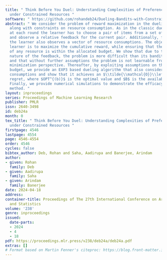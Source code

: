 ```yaml
---
title: " Think Before You Duel: Understanding Complexities of Preference Learning
  under Constrained Resources "
software: " https://github.com/rohandeb24/Dueling-Bandits-with-Constraints "
abstract: " We consider the problem of reward maximization in the dueling bandit setup
  along with constraints on resource consumption. As in the classic dueling bandits,
  at each round the learner has to choose a pair of items from a set of $K$ items
  and observe a relative feedback for the current pair. Additionally, for both items,
  the learner also observes a vector of resource consumptions. The objective of the
  learner is to maximize the cumulative reward, while ensuring that the total consumption
  of any resource is within the allocated budget. We show that due to the relative
  nature of the feedback, the problem is more difficult than its bandit counterpart
  and that without further assumptions the problem is not learnable from a regret
  minimization perspective. Thereafter, by exploiting assumptions on the available
  budget, we provide an EXP3 based dueling algorithm that also considers the associated
  consumptions and show that it achieves an $\\tilde{\\mathcal{O}}\\left(\\big({\\frac{OPT^{(b)}}{B}}+1\\big)K^{1/3}T^{2/3}\\right)$
  regret, where $OPT^{(b)}$ is the optimal value and $B$ is the available budget.
  Finally, we provide numerical simulations to demonstrate the efficacy of our proposed
  method. "
layout: inproceedings
series: Proceedings of Machine Learning Research
publisher: PMLR
issn: 2640-3498
id: deb24a
month: 0
tex_title: " Think Before You Duel: Understanding Complexities of Preference Learning
  under Constrained Resources "
firstpage: 4546
lastpage: 4554
page: 4546-4554
order: 4546
cycles: false
bibtex_author: Deb, Rohan and Saha, Aadirupa and Banerjee, Arindam
author:
- given: Rohan
  family: Deb
- given: Aadirupa
  family: Saha
- given: Arindam
  family: Banerjee
date: 2024-04-18
address:
container-title: Proceedings of The 27th International Conference on Artificial Intelligence
  and Statistics
volume: '238'
genre: inproceedings
issued:
  date-parts:
  - 2024
  - 4
  - 18
pdf: https://proceedings.mlr.press/v238/deb24a/deb24a.pdf
extras: []
# Format based on Martin Fenner's citeproc: https://blog.front-matter.io/posts/citeproc-yaml-for-bibliographies/
---
```

